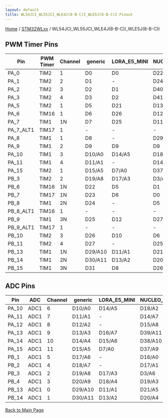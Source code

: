 ```yaml
---
layout: default
title: WL54JCI_WL55JCI_WLE4J(8-B-C)I_WLE5J(8-B-C)I Pinout
---
```


[Home](../../index.md) / [STM32WLxx](../index.md) / WL54JCI_WL55JCI_WLE4J(8-B-C)I_WLE5J(8-B-C)I

## PWM Timer Pins

| Pin | PWM Timer | Channel | generic | LORA_E5_MINI | NUCLEO_WL55JC1 |
| --- | --- | --- | --- | --- | --- |
| PA_0 | TIM2 | 1 | D0 | D0 | D22 |
| PA_1 | TIM2 | 2 | D1 | - | D24 |
| PA_2 | TIM2 | 3 | D2 | D1 | D40 |
| PA_3 | TIM2 | 4 | D3 | D2 | D41 |
| PA_5 | TIM2 | 1 | D5 | D21 | D13 |
| PA_6 | TIM16 | 1 | D6 | D26 | D12 |
| PA_7 | TIM1 | 1N | D7 | D25 | D11 |
| PA_7_ALT1 | TIM17 | 1 | - | - | - |
| PA_8 | TIM1 | 1 | D8 | - | D29 |
| PA_9 | TIM1 | 2 | D9 | D9 | D9 |
| PA_10 | TIM1 | 3 | D10/A0 | D14/A5 | D18/A2 |
| PA_11 | TIM1 | 4 | D11/A1 | - | D14/A7 |
| PA_15 | TIM2 | 1 | D15/A5 | D7/A0 | D37/A9 |
| PB_3 | TIM2 | 2 | D19/A8 | D17/A3 | D3/A6 |
| PB_6 | TIM16 | 1N | D22 | D5 | D1 |
| PB_7 | TIM17 | 1N | D23 | D6 | D0 |
| PB_8 | TIM1 | 2N | D24 | - | D5 |
| PB_8_ALT1 | TIM16 | 1 | - | - | - |
| PB_9 | TIM1 | 3N | D25 | D12 | D27 |
| PB_9_ALT1 | TIM17 | 1 | - | - | - |
| PB_10 | TIM2 | 3 | D26 | D10 | D6 |
| PB_11 | TIM2 | 4 | D27 | - | D25 |
| PB_13 | TIM1 | 1N | D29/A10 | D11/A1 | D21/A5 |
| PB_14 | TIM1 | 2N | D30/A11 | D13/A2 | D20/A4 |
| PB_15 | TIM1 | 3N | D31 | D8 | D26 |


## ADC Pins

| Pin | ADC | Channel | generic | LORA_E5_MINI | NUCLEO_WL55JC1 |
| --- | --- | --- | --- | --- | --- |
| PA_10 | ADC1 | 6 | D10/A0 | D14/A5 | D18/A2 |
| PA_11 | ADC1 | 7 | D11/A1 | - | D14/A7 |
| PA_12 | ADC1 | 8 | D12/A2 | - | D15/A8 |
| PA_13 | ADC1 | 9 | D13/A3 | D16/A7 | D39/A11 |
| PA_14 | ADC1 | 10 | D14/A4 | D15/A6 | D38/A10 |
| PA_15 | ADC1 | 11 | D15/A5 | D7/A0 | D37/A9 |
| PB_1 | ADC1 | 5 | D17/A6 | - | D16/A0 |
| PB_2 | ADC1 | 4 | D18/A7 | - | D17/A1 |
| PB_3 | ADC1 | 2 | D19/A8 | D17/A3 | D3/A6 |
| PB_4 | ADC1 | 3 | D20/A9 | D18/A4 | D19/A3 |
| PB_13 | ADC1 | 0 | D29/A10 | D11/A1 | D21/A5 |
| PB_14 | ADC1 | 1 | D30/A11 | D13/A2 | D20/A4 |


[Back to Main Page](../../index.md)